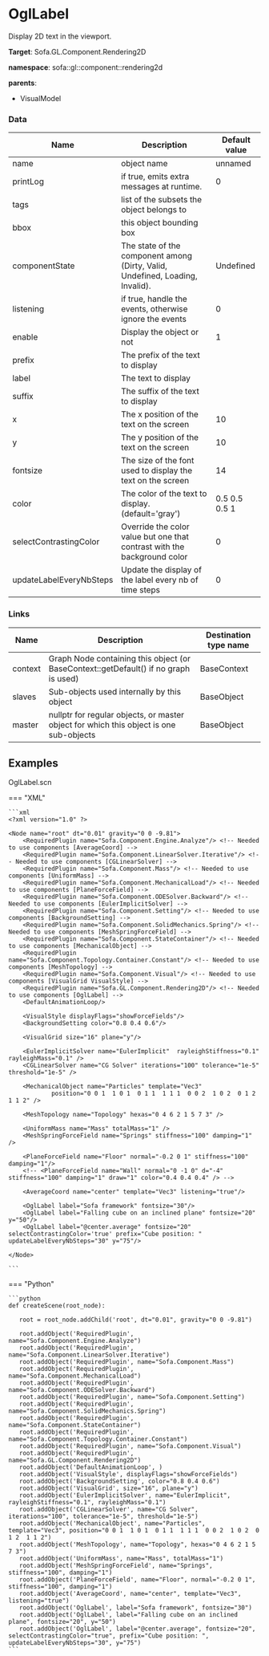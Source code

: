 <!-- generate_doc -->
# OglLabel

Display 2D text in the viewport.


__Target__: Sofa.GL.Component.Rendering2D

__namespace__: sofa::gl::component::rendering2d

__parents__:

- VisualModel

### Data

<table>
    <thead>
        <tr>
            <th>Name</th>
            <th>Description</th>
            <th>Default value</th>
        </tr>
    </thead>
    <tbody>
	<tr>
		<td>name</td>
		<td>
object name
		</td>
		<td>unnamed</td>
	</tr>
	<tr>
		<td>printLog</td>
		<td>
if true, emits extra messages at runtime.
		</td>
		<td>0</td>
	</tr>
	<tr>
		<td>tags</td>
		<td>
list of the subsets the object belongs to
		</td>
		<td></td>
	</tr>
	<tr>
		<td>bbox</td>
		<td>
this object bounding box
		</td>
		<td></td>
	</tr>
	<tr>
		<td>componentState</td>
		<td>
The state of the component among (Dirty, Valid, Undefined, Loading, Invalid).
		</td>
		<td>Undefined</td>
	</tr>
	<tr>
		<td>listening</td>
		<td>
if true, handle the events, otherwise ignore the events
		</td>
		<td>0</td>
	</tr>
	<tr>
		<td>enable</td>
		<td>
Display the object or not
		</td>
		<td>1</td>
	</tr>
	<tr>
		<td>prefix</td>
		<td>
The prefix of the text to display
		</td>
		<td></td>
	</tr>
	<tr>
		<td>label</td>
		<td>
The text to display
		</td>
		<td></td>
	</tr>
	<tr>
		<td>suffix</td>
		<td>
The suffix of the text to display
		</td>
		<td></td>
	</tr>
	<tr>
		<td>x</td>
		<td>
The x position of the text on the screen
		</td>
		<td>10</td>
	</tr>
	<tr>
		<td>y</td>
		<td>
The y position of the text on the screen
		</td>
		<td>10</td>
	</tr>
	<tr>
		<td>fontsize</td>
		<td>
The size of the font used to display the text on the screen
		</td>
		<td>14</td>
	</tr>
	<tr>
		<td>color</td>
		<td>
The color of the text to display. (default='gray')
		</td>
		<td>0.5 0.5 0.5 1</td>
	</tr>
	<tr>
		<td>selectContrastingColor</td>
		<td>
Override the color value but one that contrast with the background color
		</td>
		<td>0</td>
	</tr>
	<tr>
		<td>updateLabelEveryNbSteps</td>
		<td>
Update the display of the label every nb of time steps
		</td>
		<td>0</td>
	</tr>

</tbody>
</table>

### Links


| Name | Description | Destination type name |
| ---- | ----------- | --------------------- |
|context|Graph Node containing this object (or BaseContext::getDefault() if no graph is used)|BaseContext|
|slaves|Sub-objects used internally by this object|BaseObject|
|master|nullptr for regular objects, or master object for which this object is one sub-objects|BaseObject|

## Examples 

OglLabel.scn

=== "XML"

    ```xml
    <?xml version="1.0" ?>
    
    <Node name="root" dt="0.01" gravity="0 0 -9.81">
        <RequiredPlugin name="Sofa.Component.Engine.Analyze"/> <!-- Needed to use components [AverageCoord] -->
        <RequiredPlugin name="Sofa.Component.LinearSolver.Iterative"/> <!-- Needed to use components [CGLinearSolver] -->
        <RequiredPlugin name="Sofa.Component.Mass"/> <!-- Needed to use components [UniformMass] -->
        <RequiredPlugin name="Sofa.Component.MechanicalLoad"/> <!-- Needed to use components [PlaneForceField] -->
        <RequiredPlugin name="Sofa.Component.ODESolver.Backward"/> <!-- Needed to use components [EulerImplicitSolver] -->
        <RequiredPlugin name="Sofa.Component.Setting"/> <!-- Needed to use components [BackgroundSetting] -->
        <RequiredPlugin name="Sofa.Component.SolidMechanics.Spring"/> <!-- Needed to use components [MeshSpringForceField] -->
        <RequiredPlugin name="Sofa.Component.StateContainer"/> <!-- Needed to use components [MechanicalObject] -->
        <RequiredPlugin name="Sofa.Component.Topology.Container.Constant"/> <!-- Needed to use components [MeshTopology] -->
        <RequiredPlugin name="Sofa.Component.Visual"/> <!-- Needed to use components [VisualGrid VisualStyle] -->
        <RequiredPlugin name="Sofa.GL.Component.Rendering2D"/> <!-- Needed to use components [OglLabel] -->
        <DefaultAnimationLoop/>
        
    	<VisualStyle displayFlags="showForceFields"/>
    	<BackgroundSetting color="0.8 0.4 0.6"/>
    
    	<VisualGrid size="16" plane="y"/>
    
    	<EulerImplicitSolver name="EulerImplicit"  rayleighStiffness="0.1" rayleighMass="0.1" />
    	<CGLinearSolver name="CG Solver" iterations="100" tolerance="1e-5" threshold="1e-5" />
    
    	<MechanicalObject name="Particles" template="Vec3"
    		    position="0 0 1  1 0 1  0 1 1  1 1 1  0 0 2  1 0 2  0 1 2  1 1 2" />
    
    	<MeshTopology name="Topology" hexas="0 4 6 2 1 5 7 3" />
    
    	<UniformMass name="Mass" totalMass="1" />
    	<MeshSpringForceField name="Springs" stiffness="100" damping="1" />
    
    	<PlaneForceField name="Floor" normal="-0.2 0 1" stiffness="100" damping="1"/>
    	<!-- <PlaneForceField name="Wall" normal="0 -1 0" d="-4" stiffness="100" damping="1" draw="1" color="0.4 0.4 0.4" /> -->
    
    	<AverageCoord name="center" template="Vec3" listening="true"/>
    
    	<OglLabel label="Sofa framework" fontsize="30"/>
    	<OglLabel label="Falling cube on an inclined plane" fontsize="20" y="50"/>
    	<OglLabel label="@center.average" fontsize="20" selectContrastingColor='true' prefix="Cube position: " updateLabelEveryNbSteps="30" y="75"/>
    
    </Node>

    ```

=== "Python"

    ```python
    def createScene(root_node):

       root = root_node.addChild('root', dt="0.01", gravity="0 0 -9.81")

       root.addObject('RequiredPlugin', name="Sofa.Component.Engine.Analyze")
       root.addObject('RequiredPlugin', name="Sofa.Component.LinearSolver.Iterative")
       root.addObject('RequiredPlugin', name="Sofa.Component.Mass")
       root.addObject('RequiredPlugin', name="Sofa.Component.MechanicalLoad")
       root.addObject('RequiredPlugin', name="Sofa.Component.ODESolver.Backward")
       root.addObject('RequiredPlugin', name="Sofa.Component.Setting")
       root.addObject('RequiredPlugin', name="Sofa.Component.SolidMechanics.Spring")
       root.addObject('RequiredPlugin', name="Sofa.Component.StateContainer")
       root.addObject('RequiredPlugin', name="Sofa.Component.Topology.Container.Constant")
       root.addObject('RequiredPlugin', name="Sofa.Component.Visual")
       root.addObject('RequiredPlugin', name="Sofa.GL.Component.Rendering2D")
       root.addObject('DefaultAnimationLoop', )
       root.addObject('VisualStyle', displayFlags="showForceFields")
       root.addObject('BackgroundSetting', color="0.8 0.4 0.6")
       root.addObject('VisualGrid', size="16", plane="y")
       root.addObject('EulerImplicitSolver', name="EulerImplicit", rayleighStiffness="0.1", rayleighMass="0.1")
       root.addObject('CGLinearSolver', name="CG Solver", iterations="100", tolerance="1e-5", threshold="1e-5")
       root.addObject('MechanicalObject', name="Particles", template="Vec3", position="0 0 1  1 0 1  0 1 1  1 1 1  0 0 2  1 0 2  0 1 2  1 1 2")
       root.addObject('MeshTopology', name="Topology", hexas="0 4 6 2 1 5 7 3")
       root.addObject('UniformMass', name="Mass", totalMass="1")
       root.addObject('MeshSpringForceField', name="Springs", stiffness="100", damping="1")
       root.addObject('PlaneForceField', name="Floor", normal="-0.2 0 1", stiffness="100", damping="1")
       root.addObject('AverageCoord', name="center", template="Vec3", listening="true")
       root.addObject('OglLabel', label="Sofa framework", fontsize="30")
       root.addObject('OglLabel', label="Falling cube on an inclined plane", fontsize="20", y="50")
       root.addObject('OglLabel', label="@center.average", fontsize="20", selectContrastingColor="true", prefix="Cube position: ", updateLabelEveryNbSteps="30", y="75")
    ```

